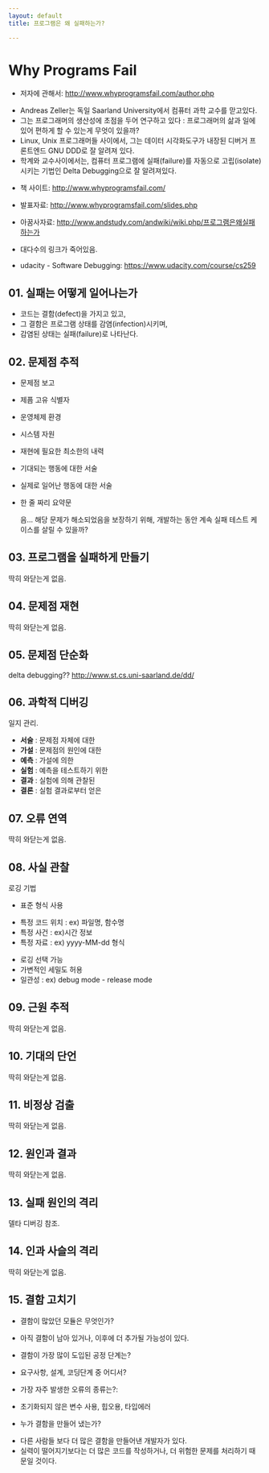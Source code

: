 ```yaml
---
layout: default
title: 프로그램은 왜 실패하는가?

---
```



Why Programs Fail
=================


* 저자에 관해서: http://www.whyprogramsfail.com/author.php
 - Andreas Zeller는 독일 Saarland University에서 컴퓨터 과학 교수를 맏고있다.
 - 그는 프로그래머의 생산성에 초점을 두어 연구하고 있다 : 프로그래머의 삶과 일에 있어 편하게 할 수 있는게 무엇이 있을까?
 - Linux, Unix 프로그래머들 사이에서, 그는 데이터 시각화도구가 내장된 디버거 프론트엔드 GNU DDD로 잘 알려져 있다.
 - 학계와 교수사이에서는, 컴퓨터 프로그램에 실패(failure)를 자동으로 고립(isolate)시키는 기법인 Delta Debugging으로 잘 알려져있다.

* 책 사이트: http://www.whyprogramsfail.com/
 - 발표자료: http://www.whyprogramsfail.com/slides.php

* 아꿈사자료: http://www.andstudy.com/andwiki/wiki.php/프로그램은왜실패하는가
 - 대다수의 링크가 죽어있음.

* udacity - Software Debugging: https://www.udacity.com/course/cs259


## 01. 실패는 어떻게 일어나는가
* 코드는 결함(defect)을 가지고 있고,
* 그 결함은 프로그램 상태를 감염(infection)시키며,
* 감염된 상태는 실패(failure)로 나타난다.


## 02. 문제점 추적
* 문제점 보고
 - 제픔 고유 식별자
 - 운영체제 환경
 - 시스템 자원
 - 재현에 필요한 최소한의 내력
 - 기대되는 행동에 대한 서술
 - 실제로 일어난 행동에 대한 서술
 - 한 줄 짜리 요약문


    음... 해당 문제가 해소되었음을 보장하기 위해, 개발하는 동안 계속 실패 테스트 케이스를 살릴 수 있을까?


## 03. 프로그램을 실패하게 만들기
딱히 와닫는게 없음.


## 04. 문제점 재현
딱히 와닫는게 없음.


## 05. 문제점 단순화
delta debugging?? http://www.st.cs.uni-saarland.de/dd/


## 06. 과학적 디버깅
일지 관리.

* __서술__ : 문제점 자체에 대한
* __가설__ : 문제점의 원인에 대한 
* __예측__ : 가설에 의한 
* __실험__ : 예측을 테스트하기 위한
* __결과__ : 실험에 의해 관찰된
* __결론__ : 실험 결과로부터 얻은


## 07. 오류 연역
딱히 와닫는게 없음.


## 08. 사실 관찰

로깅 기법

* 표준 형식 사용
 - 특정 코드 위치 : ex) 파일명, 함수명
 - 특정 사건 : ex)시간 정보
 - 특정 자료 : ex) yyyy-MM-dd 형식
* 로깅 선택 가능
* 가변적인 세밀도 허용
* 일관성 : ex) debug mode - release mode


## 09. 근원 추적
딱히 와닫는게 없음.


## 10. 기대의 단언
딱히 와닫는게 없음.


## 11. 비정상 검출
딱히 와닫는게 없음.


## 12. 원인과 결과
딱히 와닫는게 없음.


## 13. 실패 원인의 격리
델타 디버깅 참조.


## 14. 인과 사슬의 격리
딱히 와닫는게 없음.


## 15. 결함 고치기

* 결함이 많았던 모듈은 무엇인가?
 - 아직 결함이 남아 있거나, 이후에 더 추가될 가능성이 있다.
* 결함이 가장 많이 도입된 공정 단계는?
 - 요구사항, 설계, 코딩단계 중 어디서?
* 가장 자주 발생한 오류의 종류는?:
 - 초기화되지 않은 변수 사용, 힙오용, 타입에러
* 누가 결함을 만들어 냈는가?
 - 다른 사람들 보다 더 많은 결함을 만들어낸 개발자가 있다.
 - 실력이 떨어지기보다는 더 많은 코드를 작성하거나, 더 위험한 문제를 처리하기 때문일 것이다.